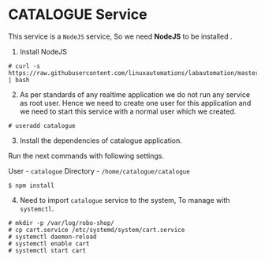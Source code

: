 # CATALOGUE Service

This service is a `NodeJS` service, So we need **NodeJS** to be installed .

1. Install NodeJS

```
# curl -s https://raw.githubusercontent.com/linuxautomations/labautomation/master/tools/nodejs/install.sh | bash 
```

2. As per standards of any realtime application we do not run any service as root user. Hence we need to create one user for this application and we need to start this service with a normal user which we created.

```
# useradd catalogue 
```

3. Install the dependencies of catalogue application.

Run the next commands with following settings.

User - `catalogue`
Directory - `/home/catalogue/catalogue`

```
$ npm install 
```

4. Need to import `catalogue` service to the system, To manage with `systemctl`.

```
# mkdir -p /var/log/robo-shop/
# cp cart.service /etc/systemd/system/cart.service
# systemctl daemon-reload
# systemctl enable cart
# systemctl start cart
```